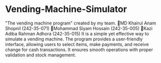 # Vending-Machine-Simulator
"The vending machine program" created by my team. 
💠MD Khairul Anam Shopnil (242-35-071)
💠Mohammad Siyam Hossain (242-35-005)
💠Kazi Adiba Rahman Adhora (242-35-015)
It is a simple yet effective way to simulate a vending machine. The program provides a user-friendly interface, allowing users to select items, make payments, and receive change for cash transactions. It ensures smooth operations with proper validation and stock management.

